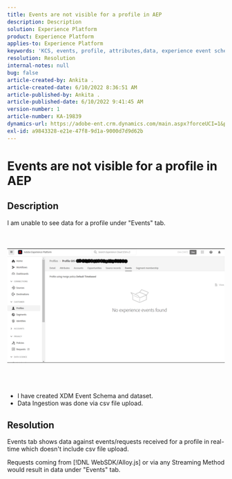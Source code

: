 ```yaml
---
title: Events are not visible for a profile in AEP
description: Description
solution: Experience Platform
product: Experience Platform
applies-to: Experience Platform
keywords: 'KCS, events, profile, attributes,data, experience event schema, '
resolution: Resolution
internal-notes: null
bug: false
article-created-by: Ankita .
article-created-date: 6/10/2022 8:36:51 AM
article-published-by: Ankita .
article-published-date: 6/10/2022 9:41:45 AM
version-number: 1
article-number: KA-19839
dynamics-url: https://adobe-ent.crm.dynamics.com/main.aspx?forceUCI=1&pagetype=entityrecord&etn=knowledgearticle&id=77c6ee72-98e8-ec11-bb3c-000d3a3b168b
exl-id: a9843328-e21e-47f8-9d1a-9000d7d9d62b
---
```

# Events are not visible for a profile in AEP

## Description

I am unable to see data for a profile under "Events" tab.<br><br> <br><br>![](assets/___06fe68f7-99e8-ec11-bb3c-000d3a3b168b___.png)<br><br> <br><br>
- I have created XDM Event Schema and dataset.
- Data Ingestion was done via csv file upload.



## Resolution


Events tab shows data against events/requests received for a profile in real-time which doesn't include csv file upload.

Requests coming from [!DNL WebSDK/Alloy.js] or via any Streaming Method would result in data under "Events" tab.
